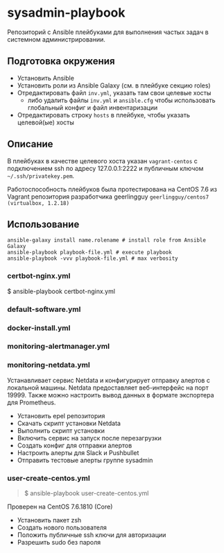 # sysadmin-playbook

 Репозиторий с Ansible плейбуками для выполнения частых задач в системном администрировании.

## Подготовка окружения

+ Установить Ansible
+ Установить роли из Ansible Galaxy (см. в плейбуке секцию roles)
+ Отредактировать файл `inv.yml`, указать там свои целевые хосты
  + либо удалить файлы `inv.yml` и `ansible.cfg` чтобы использовать глобальный конфиг и файл инвентаризации
+ Отредактировать строку `hosts` в плейбуке, чтобы указать целевой(ые) хосты


## Описание

В плейбуках в качестве целевого хоста указан `vagrant-centos` с подключением ssh по адресу 127.0.0.1:2222 и публичным ключом `~/.ssh/privatekey.pem`.

Работоспособность плейбуков была протестирована на CentOS 7.6 из Vagrant репозитория разработчика geerlingguy `geerlingguy/centos7  (virtualbox, 1.2.18)`

## Использование

```console
ansible-galaxy install name.rolename # install role from Ansible Galaxy
ansible-playbook playbook-file.yml # execute playbook
ansible-playbook -vvv playbook-file.yml # max verbosity
```

### certbot-nginx.yml

$ ansible-playbook certbot-nginx.yml

### default-software.yml

### docker-install.yml

### monitoring-alertmanager.yml

### monitoring-netdata.yml

Устанавливает сервис Netdata и конфигурирует отправку алертов с локальной машины. Netdata предоставляет веб-интерфейс на порт 19999. Также можно настроить вывод данных в формате экспортера для Prometheus.

+ Установить epel репозитория
+ Скачать скрипт установки Netdata
+ Выполнить скрипт установки
+ Включить сервис на запуск после перезагрузки
+ Создать конфиг для отправки алертов
+ Настроить алерты для Slack и Pushbullet
+ Отправить тестовые алерты группе sysadmin

### user-create-centos.yml

> $ ansible-playbook user-create-centos.yml

Проверен на CentOS 7.6.1810 (Core)

+ Установить пакет zsh
+ Создать нового пользователя
+ Положить публичные ssh ключи для авторизации
+ Разрешить sudo без пароля
